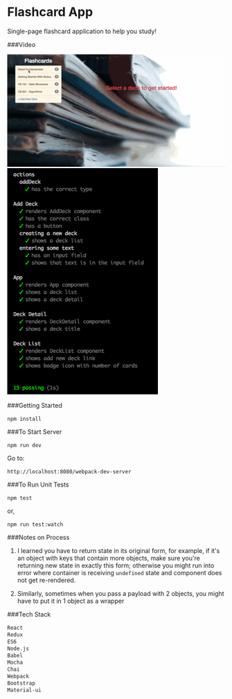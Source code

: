 # Flashcard App

Single-page flashcard application to help you study!

###Video

<span width="30px" height="30px"><img src="./src/images/flashcard-redux.gif"></span>
<span width="30px" height="30px"><img src="./src/images/tests_screenshot.png"></span>

###Getting Started

    npm install

###To Start Server

    npm run dev

Go to:

    http://localhost:8080/webpack-dev-server

###To Run Unit Tests

    npm test

or,

    npm run test:watch

###Notes on Process

1. I learned you have to return state in its original form, for example, if it's an object with keys that contain more objects, make sure you're returning new state in exactly this form; otherwise you might run into error where container is receiving `undefined` state and component does not get re-rendered.

2. Similarly, sometimes when you pass a payload with 2 objects, you might have to put it in 1 object as a wrapper

###Tech Stack

    React
    Redux
    ES6
    Node.js
    Babel
    Mocha
    Chai
    Webpack
    Bootstrap
    Material-ui